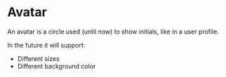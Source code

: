# Avatar
An avatar is a circle used (until now) to show initials, like in a user profile.

In the future it will support:
- Different sizes
- Different background color
